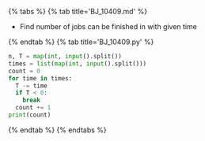 {% tabs %}
{% tab title='BJ_10409.md' %}

* Find number of jobs can be finished in with given time

{% endtab %}
{% tab title='BJ_10409.py' %}

```py
n, T = map(int, input().split())
times = list(map(int, input().split()))
count = 0
for time in times:
  T -= time
  if T < 0:
    break
  count += 1
print(count)
```

{% endtab %}
{% endtabs %}